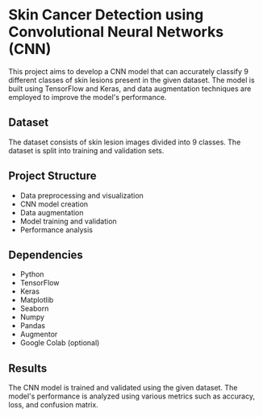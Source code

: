 # Skin Cancer Detection using Convolutional Neural Networks (CNN)

This project aims to develop a CNN model that can accurately classify 9 different classes of skin lesions present in the given dataset. The model is built using TensorFlow and Keras, and data augmentation techniques are employed to improve the model's performance.

## Dataset

The dataset consists of skin lesion images divided into 9 classes. The dataset is split into training and validation sets.

## Project Structure

- Data preprocessing and visualization
- CNN model creation
- Data augmentation
- Model training and validation
- Performance analysis

## Dependencies

- Python
- TensorFlow
- Keras
- Matplotlib
- Seaborn
- Numpy
- Pandas
- Augmentor
- Google Colab (optional)


## Results

The CNN model is trained and validated using the given dataset. The model's performance is analyzed using various metrics such as accuracy, loss, and confusion matrix.

